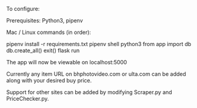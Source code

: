 To configure: 

Prerequisites: Python3, pipenv

Mac / Linux commands (in order):

pipenv install -r requirements.txt
pipenv shell
python3
from app import db
db.create_all()
exit()
flask run

The app will now be viewable on localhost:5000

Currently any item URL on bhphotovideo.com or ulta.com can be added along with your desired buy price. 

Support for other sites can be added by modifying Scraper.py and PriceChecker.py.